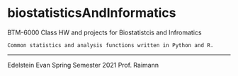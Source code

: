 # biostatisticsAndInformatics
BTM-6000
Class HW and projects for Biostatistcis and Infromatics
    
    Common statistics and analysis functions written in Python and R. 

--- 
Edelstein Evan 
Spring Semester 2021
Prof. Raimann
